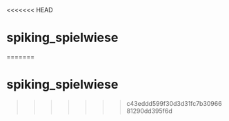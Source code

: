 <<<<<<< HEAD
# spiking_spielwiese
=======
# spiking_spielwiese
>>>>>>> c43eddd599f30d3d31fc7b3096681290dd395f6d
